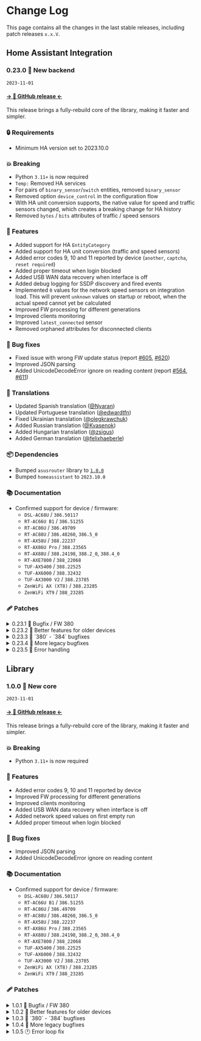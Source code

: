 # Change Log

This page contains all the changes in the last stable releases, including patch releases `x.x.V`.

## Home Assistant Integration

### 0.23.0 🔨 New backend

`2023-11-01`

#### [→ 🐙 GitHub release ←](https://github.com/Vaskivskyi/ha-asusrouter/releases/tag/0.23.0)

This release brings a fully-rebuild core of the library, making it faster and simpler.

### 🔒 Requirements

- Minimum HA version set to 2023.10.0

### 💥 Breaking

- Python `3.11+` is now required
- `Temp:` Removed HA services
- For pairs of `binary_sensor`/`switch` entities, removed `binary_sensor`
- Removed option `device_control` in the configuration flow
- With HA unit conversion supports, the native value for speed and traffic sensors changed, which creates a breaking change for HA history
- Removed `bytes` / `bits` attributes of traffic / speed sensors

### 🚀 Features

- Added support for HA `EntityCategory`
- Added support for HA unit conversion (traffic and speed sensors)
- Added error codes 9, 10 and 11 reported by device (`another`, `captcha`, `reset required`)
- Added proper timeout when login blocked
- Added USB WAN data recovery when interface is off
- Added debug logging for SSDP discovery and fired events
- Implemented `0` values for the network speed sensors on integration load. This will prevent `unknown` values on startup or reboot, when the actual speed cannot yet be calculated
- Improved FW processing for different generations
- Improved clients monitoring
- Improved `latest_connected` sensor
- Removed orphaned attributes for disconnected clients

### 🐛 Bug fixes

- Fixed issue with wrong FW update status (report [#605](https://github.com/Vaskivskyi/ha-asusrouter/issues/605), [#620](https://github.com/Vaskivskyi/ha-asusrouter/issues/620))
- Improved JSON parsing
- Added UnicodeDecodeError ignore on reading content (report [#564](https://github.com/Vaskivskyi/ha-asusrouter/issues/564), [#611](https://github.com/Vaskivskyi/ha-asusrouter/issues/611))

### 📖 Translations

- Updated Spanish translation ([@Nyaran](https://github.com/Nyaran))
- Updated Portuguese translation ([@edwardtfn](https://github.com/edwardtfn))
- Fixed Ukrainian translation ([@olegkrawchuk](https://github.com/olegkrawchuk))
- Added Russian translation ([@Kvasenok](https://github.com/Kvasenok))
- Added Hungarian translation ([@zsigus](https://github.com/zsigus))
- Added German translation ([@felixhaeberle](https://github.com/felixhaeberle))

### 📦 Dependencies

- Bumped `asusrouter` library to [`1.0.0`](https://github.com/Vaskivskyi/asusrouter/releases/tag/1.0.0)
- Bumped `homeassistant` to `2023.10.0`

### 📚 Documentation

- Confirmed support for device / firmware:
    - `DSL-AC68U` / `386.50117`
    - `RT-AC66U B1` / `386.51255`
    - `RT-AC86U` / `386.49709`
    - `RT-AC88U` / `386.48260`, `386.5_0`
    - `RT-AX58U` / `388.22237`
    - `RT-AX86U Pro` / `388.23565`
    - `RT-AX88U` / `388.24198`, `388.2_0`, `388.4_0`
    - `RT-AXE7800` / `388_22068`
    - `TUF-AX5400` / `388.22525`
    - `TUF-AX6000` / `388.32432`
    - `TUF-AX3000 V2` / `388.23785`
    - `ZenWiFi AX (XT8)` / `388.23285`
    - `ZenWiFi XT9` / `388_23285`

### 🩹 Patches

<details>
<summary>0.23.1 🐛 Bugfix / FW 380</summary>

`2023-11-02`

#### [→ 🐙 GitHub release ←](https://github.com/Vaskivskyi/ha-asusrouter/releases/tag/0.23.1)

### 🐛 Bug fixes

- Fixed issue with an empty latest_connected list (report [#659](https://github.com/Vaskivskyi/ha-asusrouter/issues/659), [#662](https://github.com/Vaskivskyi/ha-asusrouter/issues/662))
- Fixed issue with device identity on 380 FW (report [661](https://github.com/Vaskivskyi/ha-asusrouter/issues/661))

### 📦 Dependencies

- Bumped `asusrouter` library to [`1.0.1`](https://github.com/Vaskivskyi/asusrouter/releases/tag/1.0.1)
</details>

<details>
<summary>0.23.2 🚀 Better features for older devices</summary>

`2023-11-03`

#### [→ 🐙 GitHub release ←](https://github.com/Vaskivskyi/ha-asusrouter/releases/tag/0.23.2)

### 🐛 Bug fixes

- Fixed issue with temperature processing for older devices (report [#661](https://github.com/Vaskivskyi/ha-asusrouter/issues/661), [#665](https://github.com/Vaskivskyi/ha-asusrouter/issues/665))
- Fixed issue with the clients processing for legacy format (report [#661](https://github.com/Vaskivskyi/ha-asusrouter/issues/661))

### 📦 Dependencies

- Bumped `asusrouter` library to [`1.0.2`](https://github.com/Vaskivskyi/asusrouter/releases/tag/1.0.2)
</details>

<details>
<summary>0.23.3 🐛 `380` - `384` bugfixes</summary>

`2023-11-04`

[→ 🐙 GitHub release ←](https://github.com/Vaskivskyi/ha-asusrouter/releases/tag/0.23.3)

### 🐛 Bug fixes

- Fixed issue for `380` - `384` FW versions (report [#661](https://github.com/Vaskivskyi/ha-asusrouter/issues/661))

### 📦 Dependencies

- Bumped `asusrouter` library to [`1.0.3`](https://github.com/Vaskivskyi/asusrouter/releases/tag/1.0.3)
</details>

<details>
<summary>0.23.4 🐛 More legacy bugfixes</summary>

`2023-11-04`

#### [→ 🐙 GitHub release ←](https://github.com/Vaskivskyi/ha-asusrouter/releases/tag/0.23.4)

### 🐛 Bug fixes

- Fixed bug with 5 GHz clients for older devices

### 📦 Dependencies

- Bumped `asusrouter` library to [`1.0.4`](https://github.com/Vaskivskyi/asusrouter/releases/tag/1.0.4)
</details>

<details>
<summary>0.23.5 🐛 Error handling</summary>

`2023-11-05`

#### [→ 🐙 GitHub release ←](https://github.com/Vaskivskyi/ha-asusrouter/releases/tag/0.23.5)

### 🐛 Bug fixes

- Fixed error handling on integration startup
</details>

## Library

### 1.0.0 🔨 New core

`2023-11-01`

#### [→ 🐙 GitHub release ←](https://github.com/Vaskivskyi/asusrouter/releases/tag/1.0.0)

This release brings a fully-rebuild core of the library, making it faster and simpler.

### 💥 Breaking

- Python `3.11+` is now required

### 🚀 Features

- Added error codes 9, 10 and 11 reported by device
- Improved FW processing for different generations
- Improved clients monitoring
- Added USB WAN data recovery when interface is off
- Added network speed values on first empty run
- Added proper timeout when login blocked

### 🐛 Bug fixes

- Improved JSON parsing
- Added UnicodeDecodeError ignore on reading content

### 📚 Documentation

- Confirmed support for device / firmware:
    - `DSL-AC68U` / `386.50117`
    - `RT-AC66U B1` / `386.51255`
    - `RT-AC86U` / `386.49709`
    - `RT-AC88U` / `386.48260`, `386.5_0`
    - `RT-AX58U` / `388.22237`
    - `RT-AX86U Pro` / `388.23565`
    - `RT-AX88U` / `388.24198`, `388.2_0`, `388.4_0`
    - `RT-AXE7800` / `388_22068`
    - `TUF-AX5400` / `388.22525`
    - `TUF-AX6000` / `388.32432`
    - `TUF-AX3000 V2` / `388.23785`
    - `ZenWiFi AX (XT8)` / `388.23285`
    - `ZenWiFi XT9` / `388_23285`

### 🩹 Patches
<details>
<summary>1.0.1 🐛 Bugfix / FW 380</summary>

`2023-11-02`

#### [→ 🐙 GitHub release ←](https://github.com/Vaskivskyi/asusrouter/releases/tag/1.0.1)

### 🐛 Bug fixes

- Fixed identity error on 380 FW
</details>

<details>
<summary>1.0.2 🚀 Better features for older devices</summary>

`2023-11-03`

#### [→ 🐙 GitHub release ←](https://github.com/Vaskivskyi/asusrouter/releases/tag/1.0.2)

### 🚀 Features

- Added parsing for the legacy format of `Update Clients` endpoint

### 🐛 Bug fixes

- Improved temperature reading code to prevent errors with older FW
</details>

<details>
<summary>1.0.3 🐛 `380` - `384` bugfixes</summary>

`2023-11-04`

#### [→ 🐙 GitHub release ←](https://github.com/Vaskivskyi/asusrouter/releases/tag/1.0.3)

### 🐛 Bug fixes

- Fixed issue for `380` - `384` FW versions

### 🐣 GitHub

- Updated build and release workflow
</details>

<details>
<summary>1.0.4 🐛 More legacy bugfixes</summary>

`2023-11-04`

#### [→ 🐙 GitHub release ←](https://github.com/Vaskivskyi/asusrouter/releases/tag/1.0.4)

### 🐛 Bug fixes

- Fixed bug with 5 GHz clients for older devices
</details>

<details>
<summary>1.0.5 🕐 Error loop fix</summary>

`2023-11-05`

#### [→ 🐙 GitHub release ←](https://github.com/Vaskivskyi/asusrouter/releases/tag/1.0.5)

### 🐛 Bug fixes

- Fixed an infinite loop with authorization error
</details>
